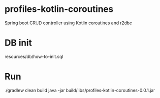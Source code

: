 # profiles-kotlin-coroutines

Spring boot CRUD controller using Kotlin coroutines and r2dbc

# DB init

resources/db/how-to-init.sql

# Run

./gradlew clean build
java -jar build/libs/profiles-kotlin-coroutines-0.0.1.jar

